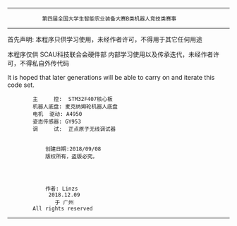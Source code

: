 ********************************************************************************

               第四届全国大学生智能农业装备大赛B类机器人竞技类赛事    

********************************************************************************

首先声明: 本程序只供学习使用，未经作者许可，不得用于其它任何用途

本程序仅供  SCAU科技联合会硬件部  内部学习使用以及传承迭代，未经作者许可，不得私自外传代码

It is hoped that later generations will be able to carry on and iterate this code set.

			主     控:  STM32F407核心板
			机器人底盘: 麦克纳姆轮机器人底盘
			电机  驱动: A4950
			姿态传感器: GY953
			调     试:  正点原子无线调试器
			

        		创建日期:2018/09/08
         		版权所有，盗版必究。




			    作者: Linzs 
			     2018.12.09
			       于 广州
			All rights reserved
********************************************************************************
